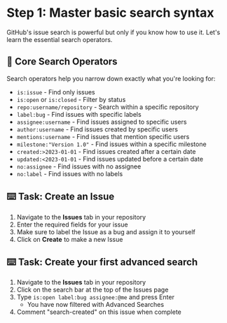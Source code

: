 # Step 1: Master basic search syntax
GitHub's issue search is powerful but only if you know how to use it. Let's learn the essential search operators.

## 📝 Core Search Operators
Search operators help you narrow down exactly what you're looking for:

- `is:issue` - Find only issues
- `is:open` or `is:closed` - Filter by status
- `repo:username/repository` - Search within a specific repository
- `label:bug` - Find issues with specific labels
- `assignee:username` - Find issues assigned to specific users
- `author:username` - Find issues created by specific users
- `mentions:username` - Find issues that mention specific users
- `milestone:"Version 1.0"` - Find issues within a specific milestone
- `created:>2023-01-01` - Find issues created after a certain date
- `updated:<2023-01-01` - Find issues updated before a certain date
- `no:assignee` - Find issues with no assignee
- `no:label` - Find issues with no labels

## :keyboard: Task: Create an Issue

1. Navigate to the **Issues** tab in your repository
2. Enter the required fields for your issue
3. Make sure to label the Issue as a bug and assign it to yourself
4. Click on **Create** to make a new Issue

## :keyboard: Task: Create your first advanced search

1. Navigate to the **Issues** tab in your repository
2. Click on the search bar at the top of the Issues page
3. Type `is:open label:bug assignee:@me` and press Enter
     - You have now filtered with Advanced Searches
4. Comment "search-created" on this issue when complete


